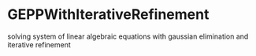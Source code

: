 # GEPPWithIterativeRefinement
 solving system of linear algebraic equations with gaussian elimination and iterative refinement 
